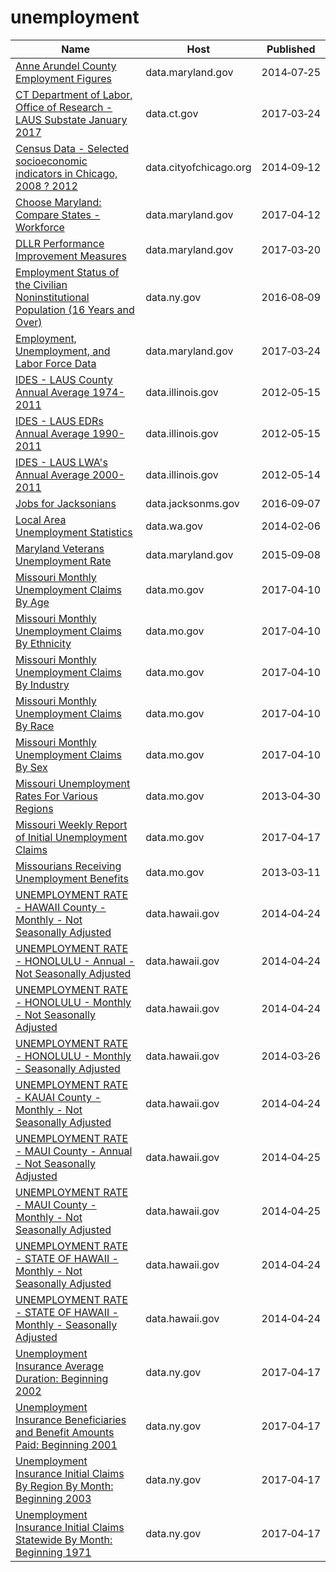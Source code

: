 # unemployment

Name | Host | Published
---- | ---- | ---------
[Anne Arundel County Employment Figures](../datasets/8du4-um8y.md) | data.maryland.gov | 2014&#x2011;07&#x2011;25
[CT Department of Labor, Office of Research - LAUS Substate January 2017](../datasets/nfe2-aprv.md) | data.ct.gov | 2017&#x2011;03&#x2011;24
[Census Data - Selected socioeconomic indicators in Chicago, 2008 ? 2012](../datasets/kn9c-c2s2.md) | data.cityofchicago.org | 2014&#x2011;09&#x2011;12
[Choose Maryland: Compare States - Workforce](../datasets/5esm-neyf.md) | data.maryland.gov | 2017&#x2011;04&#x2011;12
[DLLR Performance Improvement Measures](../datasets/7m66-dvnt.md) | data.maryland.gov | 2017&#x2011;03&#x2011;20
[Employment Status of the Civilian Noninstitutional Population (16 Years and Over)](../datasets/wkup-gbbg.md) | data.ny.gov | 2016&#x2011;08&#x2011;09
[Employment, Unemployment, and Labor Force Data](../datasets/ub9y-b3wy.md) | data.maryland.gov | 2017&#x2011;03&#x2011;24
[IDES - LAUS County Annual Average 1974-2011](../datasets/mesy-sktx.md) | data.illinois.gov | 2012&#x2011;05&#x2011;15
[IDES - LAUS EDRs Annual Average 1990-2011](../datasets/jrpc-cqi9.md) | data.illinois.gov | 2012&#x2011;05&#x2011;15
[IDES - LAUS LWA's Annual Average 2000-2011](../datasets/j4e8-4cec.md) | data.illinois.gov | 2012&#x2011;05&#x2011;14
[Jobs for Jacksonians](../datasets/fj2t-2ps5.md) | data.jacksonms.gov | 2016&#x2011;09&#x2011;07
[Local Area Unemployment Statistics](../datasets/ak95-mjh9.md) | data.wa.gov | 2014&#x2011;02&#x2011;06
[Maryland Veterans Unemployment Rate](../datasets/prxf-ppu5.md) | data.maryland.gov | 2015&#x2011;09&#x2011;08
[Missouri Monthly Unemployment Claims By Age](../datasets/5tqh-2x4m.md) | data.mo.gov | 2017&#x2011;04&#x2011;10
[Missouri Monthly Unemployment Claims By Ethnicity](../datasets/xm42-6a8n.md) | data.mo.gov | 2017&#x2011;04&#x2011;10
[Missouri Monthly Unemployment Claims By Industry](../datasets/cj66-t7xq.md) | data.mo.gov | 2017&#x2011;04&#x2011;10
[Missouri Monthly Unemployment Claims By Race](../datasets/cq57-7qrb.md) | data.mo.gov | 2017&#x2011;04&#x2011;10
[Missouri Monthly Unemployment Claims By Sex](../datasets/4v5t-4kqk.md) | data.mo.gov | 2017&#x2011;04&#x2011;10
[Missouri Unemployment Rates For Various Regions](../datasets/uaxb-77vv.md) | data.mo.gov | 2013&#x2011;04&#x2011;30
[Missouri Weekly Report of Initial Unemployment Claims](../datasets/qet9-8yam.md) | data.mo.gov | 2017&#x2011;04&#x2011;17
[Missourians Receiving Unemployment Benefits](../datasets/uite-mset.md) | data.mo.gov | 2013&#x2011;03&#x2011;11
[UNEMPLOYMENT RATE - HAWAII County - Monthly - Not Seasonally Adjusted](../datasets/fwib-3htg.md) | data.hawaii.gov | 2014&#x2011;04&#x2011;24
[UNEMPLOYMENT RATE - HONOLULU - Annual - Not Seasonally Adjusted](../datasets/jgtk-zvs5.md) | data.hawaii.gov | 2014&#x2011;04&#x2011;24
[UNEMPLOYMENT RATE - HONOLULU - Monthly - Not Seasonally Adjusted](../datasets/8djr-dj7q.md) | data.hawaii.gov | 2014&#x2011;04&#x2011;24
[UNEMPLOYMENT RATE - HONOLULU - Monthly - Seasonally Adjusted](../datasets/8hbh-6di9.md) | data.hawaii.gov | 2014&#x2011;03&#x2011;26
[UNEMPLOYMENT RATE - KAUAI County - Monthly - Not Seasonally Adjusted](../datasets/cieb-g5na.md) | data.hawaii.gov | 2014&#x2011;04&#x2011;24
[UNEMPLOYMENT RATE - MAUI County - Annual - Not Seasonally Adjusted](../datasets/gydz-g9uw.md) | data.hawaii.gov | 2014&#x2011;04&#x2011;25
[UNEMPLOYMENT RATE - MAUI County - Monthly - Not Seasonally Adjusted](../datasets/xhzq-4bun.md) | data.hawaii.gov | 2014&#x2011;04&#x2011;25
[UNEMPLOYMENT RATE - STATE OF HAWAII - Monthly - Not Seasonally Adjusted](../datasets/skx5-9dam.md) | data.hawaii.gov | 2014&#x2011;04&#x2011;24
[UNEMPLOYMENT RATE - STATE OF HAWAII - Monthly - Seasonally Adjusted](../datasets/qxej-k2af.md) | data.hawaii.gov | 2014&#x2011;04&#x2011;24
[Unemployment Insurance Average Duration: Beginning 2002](../datasets/qkrk-6v78.md) | data.ny.gov | 2017&#x2011;04&#x2011;17
[Unemployment Insurance Beneficiaries and Benefit Amounts Paid: Beginning 2001](../datasets/xbjp-8sra.md) | data.ny.gov | 2017&#x2011;04&#x2011;17
[Unemployment Insurance Initial Claims By Region By Month: Beginning 2003](../datasets/w34r-gwfk.md) | data.ny.gov | 2017&#x2011;04&#x2011;17
[Unemployment Insurance Initial Claims Statewide By Month: Beginning 1971](../datasets/ns8z-xewg.md) | data.ny.gov | 2017&#x2011;04&#x2011;17

